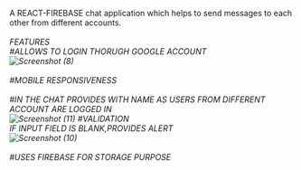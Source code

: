 A REACT-FIREBASE chat application which helps to send messages to each other from different accounts.<BR/>
<BR/>
<EM>FEATURES<BR/><EM/>
#ALLOWS TO LOGIN THORUGH GOOGLE ACCOUNT<BR/>
![Screenshot (8)](https://user-images.githubusercontent.com/36601848/201523172-d5c839ab-1a9c-4ff3-a060-d89a8ee61a0d.png)<BR/><BR/>
#MOBILE RESPONSIVENESS<BR/><BR/>
#IN THE CHAT PROVIDES WITH NAME AS USERS FROM DIFFERENT ACCOUNT ARE LOGGED IN<BR/>
![Screenshot (11)](https://user-images.githubusercontent.com/36601848/201523198-297a8ed9-91eb-4d3e-8780-7e675caad438.png)<BRR/>
#VALIDATION<BR/>
IF INPUT FIELD IS BLANK,PROVIDES ALERT<BR/>
![Screenshot (10)](https://user-images.githubusercontent.com/36601848/201523229-e12f3f18-9c35-4063-8812-5b4402883853.png)<BR/>
<BR/>
#USES FIREBASE FOR STORAGE PURPOSE
